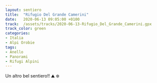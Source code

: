 ```yaml
---
layout: sentiero
title:  "Rifugio Del Grande Camerini"
date:   2020-06-13 09:05:00 +0100
track:  /assets/tracks/2020-06-13-Rifugio_Del_Grande_Camerini.gpx
track_color: green
categories:
- Italia
- Alpi Orobie
tags:
- Anello
- Panorami
- Rifugi Alpini
---
```


Un altro bel sentiero!! :mountain: :snowflake: